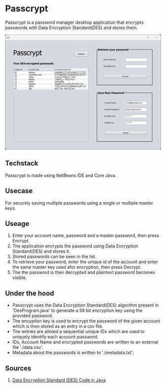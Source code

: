 # Passcrypt
Passcrypt is a password manager desktop application that encrypts passwords with Data Encryption Standard(DES) and stores them.

![Passcrypt](https://github.com/0Akshay/passcrypt/blob/main/passcrypt.png?raw=true)

## Techstack
Passcrypt is made using NetBeans IDE and Core Java.

## Usecase
For securely saving multiple passwords using a single or multiple master keys.

## Useage
1) Enter your account name, password and a master password, then press Encrypt.
2) The application encrypts the password using Data Encryption Standard(DES) and stores it.
3) Stored passwords can be seen in the list.
4) To retrieve your password, enter the unique id of the account and enter the same master key used afor encryption, then press Decrypt.
5) The the password is then decrypted and plaintext password becomes visible.

## Under the hood
* Passcrypt uses the Data Encryption Standard(DES) algorithm present in 'DesProgram.java' to generate a 56 bit encryption key using the provided password.
* The encyption key is used to encrypt the password of the given account which is then stored as an entry in a csv file.
* The entries are alloted a sequential unique IDs which are used to uniquely identify each account-password.
* IDs, Account Name and encrypted passwords are written to an external file './data.csv'.
* Metadata about the passwords is written to './metadata.txt';

## Sources
1. [Data Encryption Standard (DES) Code in Java](https://medium.com/@amit28amical/data-encryption-standard-des-code-in-java-4a45ad692bae)
